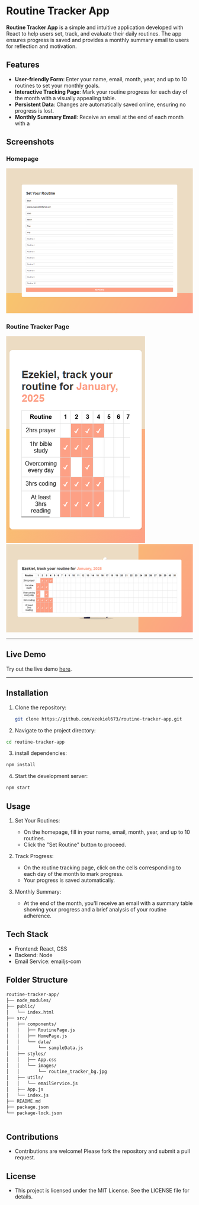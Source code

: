 # Routine Tracker App

**Routine Tracker App** is a simple and intuitive application developed with React to help users set, track, and evaluate their daily routines. The app ensures progress is saved and provides a monthly summary email to users for reflection and motivation.

## Features

- **User-friendly Form**: Enter your name, email, month, year, and up to 10 routines to set your monthly goals.
- **Interactive Tracking Page**: Mark your routine progress for each day of the month with a visually appealing table.
- **Persistent Data**: Changes are automatically saved online, ensuring no progress is lost.
- **Monthly Summary Email**: Receive an email at the end of each month with a 


## Screenshots

### Homepage
![Homepage](src/styles/images/homepage-screenshot.png)

### Routine Tracker Page
![Routine Tracker Page Mobile](src/styles/images/routine-tracker-mobile_screenshot.png)
![Routine Tracker Page Desktop](src/styles/images/routine-tracker-desktop_screenshot.png)

---

## Live Demo

Try out the live demo [here](https://ezekiel673.github.io/routine-tracker-app/).

---

## Installation

1. Clone the repository:
   ```bash
   git clone https://github.com/ezekiel673/routine-tracker-app.git
   ```
2. Navigate to the project directory:

```bash
cd routine-tracker-app
```
3. install dependencies:
```bash
npm install
```

4. Start the development server:
```bash
npm start
```

## Usage
1. Set Your Routines:
    - On the homepage, fill in your name, email, month, year, and up to 10 routines.
    - Click the "Set Routine" button to proceed.

2. Track Progress:
    - On the routine tracking page, click on the cells corresponding to each day of the month to mark progress.
    - Your progress is saved automatically.

3. Monthly Summary:

    - At the end of the month, you'll receive an email with a summary table showing your progress and a brief analysis of your routine adherence.

## Tech Stack
- Frontend: React, CSS
- Backend: Node
- Email Service: emailjs-com


## Folder Structure
```arduino
routine-tracker-app/
├── node_modules/
├── public/
│   └── index.html
├── src/
│   ├── components/
│   │   ├── RoutinePage.js
│   │   ├── HomePage.js
│   │   └── data/
│   │       └── sampleData.js
│   ├── styles/
│   │   ├── App.css
│   │   └── images/
│   │       └── routine_tracker_bg.jpg
│   ├── utils/
│   │   └── emailService.js
│   ├── App.js
│   └── index.js
├── README.md
├── package.json
└── package-lock.json


```
## Contributions
- Contributions are welcome! Please fork the repository and submit a pull request.

## License
- This project is licensed under the MIT License. See the LICENSE file for details.
